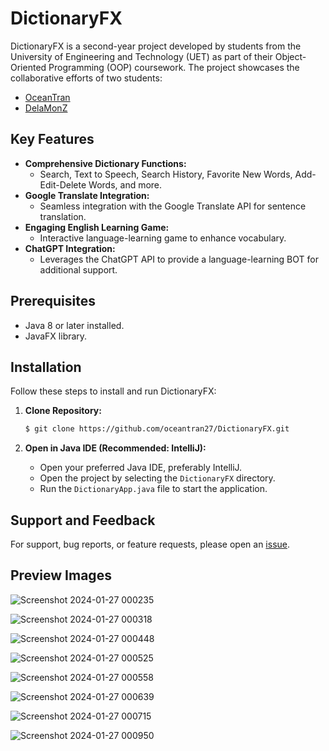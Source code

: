 # DictionaryFX

DictionaryFX is a second-year project developed by students from the University of Engineering and Technology (UET) as part of their Object-Oriented Programming (OOP) coursework. The project showcases the collaborative efforts of two students:

- [OceanTran](https://github.com/oceantran27)
- [DelaMonZ](https://github.com/delamonz)

## Key Features

- **Comprehensive Dictionary Functions:**
  - Search, Text to Speech, Search History, Favorite New Words, Add-Edit-Delete Words, and more.
- **Google Translate Integration:**
  - Seamless integration with the Google Translate API for sentence translation.
- **Engaging English Learning Game:**
  - Interactive language-learning game to enhance vocabulary.
- **ChatGPT Integration:**
  - Leverages the ChatGPT API to provide a language-learning BOT for additional support.
 
## Prerequisites

- Java 8 or later installed.
- JavaFX library.


## Installation

Follow these steps to install and run DictionaryFX:

1. **Clone Repository:**
   ```bash
   $ git clone https://github.com/oceantran27/DictionaryFX.git
   ```

2. **Open in Java IDE (Recommended: IntelliJ):**
   - Open your preferred Java IDE, preferably IntelliJ.
   - Open the project by selecting the `DictionaryFX` directory.
   - Run the `DictionaryApp.java` file to start the application.

## Support and Feedback

For support, bug reports, or feature requests, please open an [issue](https://github.com/oceantran27/DictionaryFX/issues).

## Preview Images

![Screenshot 2024-01-27 000235](https://github.com/oceantran27/DictionaryFX/assets/89170516/43774c7c-8849-4860-8d5f-34ba57b9bc69)

![Screenshot 2024-01-27 000318](https://github.com/oceantran27/DictionaryFX/assets/89170516/0f284ae4-0fbf-4a26-a99a-f2bbb53a61ce)

![Screenshot 2024-01-27 000448](https://github.com/oceantran27/DictionaryFX/assets/89170516/5b7aa6fc-76f4-46c0-bce7-64ec7d4f4115)

![Screenshot 2024-01-27 000525](https://github.com/oceantran27/DictionaryFX/assets/89170516/f14be2b4-0fd4-4a04-b390-a6720975ee16)

![Screenshot 2024-01-27 000558](https://github.com/oceantran27/DictionaryFX/assets/89170516/f10e3720-e888-4b8c-aa9c-c7e95fccab5b)

![Screenshot 2024-01-27 000639](https://github.com/oceantran27/DictionaryFX/assets/89170516/83baa25f-a2c1-47a6-a782-715b99726811)

![Screenshot 2024-01-27 000715](https://github.com/oceantran27/DictionaryFX/assets/89170516/8a6f618f-ccb7-43f9-a6b7-9a496645047a)

![Screenshot 2024-01-27 000950](https://github.com/oceantran27/DictionaryFX/assets/89170516/1f2f2de9-7f87-4012-95a1-e17b0a951d4a)
